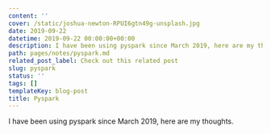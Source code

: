 ```yaml
---
content: ''
cover: /static/joshua-newton-RPUI6gtn49g-unsplash.jpg
date: 2019-09-22
datetime: 2019-09-22 00:00:00+00:00
description: I have been using pyspark since March 2019, here are my thoughts.
path: pages/notes/pyspark.md
related_post_label: Check out this related post
slug: pyspark
status: ''
tags: []
templateKey: blog-post
title: Pyspark
---
```


I have been using pyspark since March 2019, here are my thoughts.